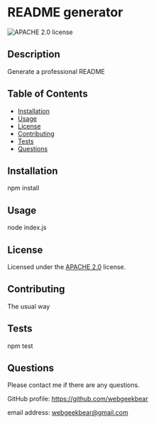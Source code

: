 # README generator
![APACHE 2.0 license](https://img.shields.io/badge/license-APACHE%202.0-blue.svg)
  
## Description
Generate a professional README

## Table of Contents

* [Installation](#installation)
* [Usage](#usage)
* [License](#license)
* [Contributing](#contributing)
* [Tests](#tests)
* [Questions](#questions)

## Installation
npm install

## Usage
node index.js

## License
Licensed under the [APACHE 2.0](https://choosealicense.com/licenses/apache-2.0/) license.

## Contributing
The usual way

## Tests
npm test

## Questions
Please contact me if there are any questions.

GitHub profile: https://github.com/webgeekbear

email address: webgeekbear@gmail.com

